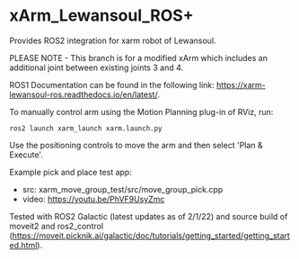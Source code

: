 # xArm_Lewansoul_ROS+
Provides ROS2 integration for xarm robot of Lewansoul.

PLEASE NOTE - This branch is for a modified xArm which includes an
additional joint between existing joints 3 and 4.  

ROS1 Documentation can be found in the following link: https://xarm-lewansoul-ros.readthedocs.io/en/latest/.

To manually control arm using the Motion Planning plug-in of RViz, run:

    ros2 launch xarm_launch xarm.launch.py

Use the positioning controls to move the arm and then select 'Plan & Execute'.

Example pick and place test app:

* src: xarm_move_group_test/src/move_group_pick.cpp
* video: https://youtu.be/PhVF9UsyZmc

Tested with ROS2 Galactic (latest updates as of 2/1/22) and source build of moveit2 and ros2_control (https://moveit.picknik.ai/galactic/doc/tutorials/getting_started/getting_started.html).

